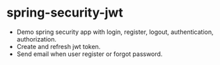 # spring-security-jwt
- Demo spring security app with login, register, logout, authentication, authorization. 
- Create and refresh jwt token.
- Send email when user register or forgot password. 
